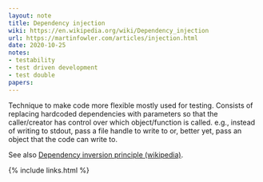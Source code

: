 ```yaml
---
layout: note
title: Dependency injection
wiki: https://en.wikipedia.org/wiki/Dependency_injection
url: https://martinfowler.com/articles/injection.html
date: 2020-10-25
notes:
- testability
- test driven development
- test double
papers:
---
```


Technique to make code more flexible mostly used for testing.
Consists of replacing hardcoded dependencies with parameters
so that the caller/creator has control over which object/function
is called.
e.g., instead of writing to stdout, pass a file handle to write to
or, better yet, pass an object that the code can write to.

See also [Dependency inversion principle (wikipedia)](https://en.wikipedia.org/wiki/Dependency_inversion_principle).

{% include links.html %}
